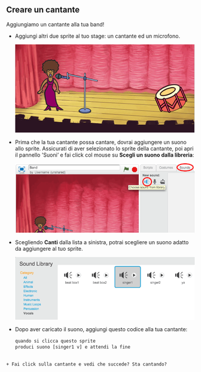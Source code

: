 ## Creare un cantante

Aggiungiamo un cantante alla tua band!

+ Aggiungi altri due sprite al tuo stage: un cantante ed un microfono.
    
    ![screenshot](images/band-singer-mic.png)

+ Prima che la tua cantante possa cantare, dovrai aggiungere un suono allo sprite. Assicurati di aver selezionato lo sprite della cantante, poi apri il pannello 'Suoni’ e fai click col mouse su **Scegli un suono dalla libreria**:
    
    ![screenshot](images/band-import-sound.png)

+ Scegliendo **Canti** dalla lista a sinistra, potrai scegliere un suono adatto da aggiungere al tuo sprite.
    
    ![screenshot](images/band-choose-sound.png)

+ Dopo aver caricato il suono, aggiungi questo codice alla tua cantante:
    
    ```blocks
    quando si clicca questo sprite
    produci suono [singer1 v] e attendi la fine
```

+ Fai click sulla cantante e vedi che succede? Sta cantando?